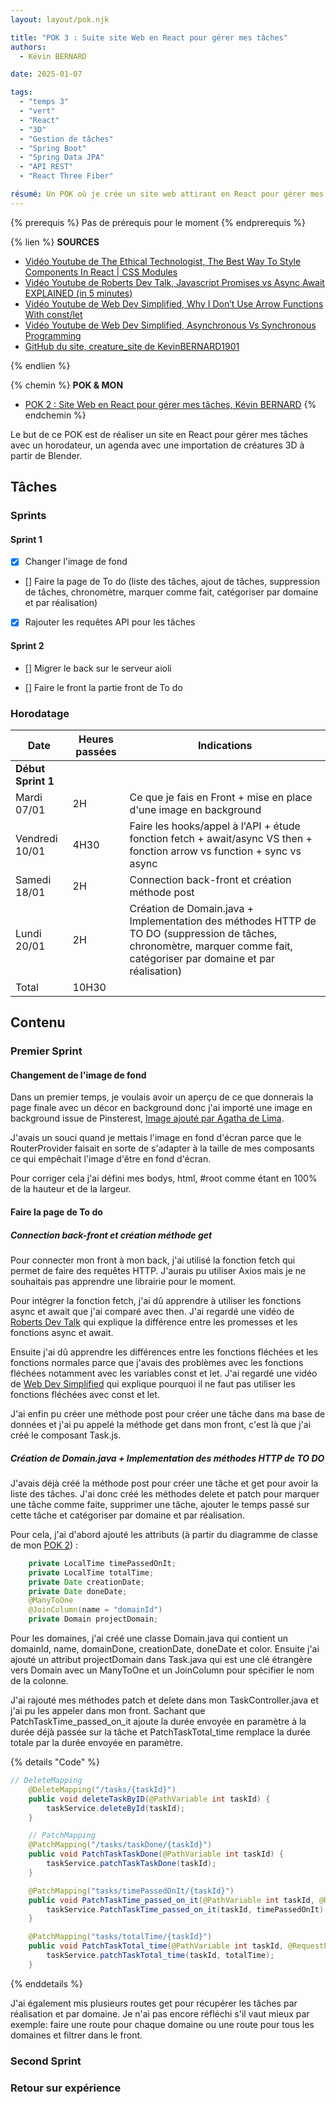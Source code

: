 ```yaml
---
layout: layout/pok.njk

title: "POK 3 : Suite site Web en React pour gérer mes tâches"
authors:
  - Kévin BERNARD

date: 2025-01-07

tags:
  - "temps 3"
  - "vert"
  - "React"
  - "3D"
  - "Gestion de tâches"
  - "Spring Boot"
  - "Spring Data JPA"
  - "API REST"
  - "React Three Fiber"

résumé: Un POK où je crée un site web attirant en React pour gérer mes tâches avec des animations 3D.
---
```


{% prerequis %}
Pas de prérequis pour le moment
{% endprerequis %}

{% lien %}
<b>SOURCES</b>
- [Vidéo Youtube de The Ethical Technologist, The Best Way To Style Components In React | CSS Modules](https://www.youtube.com/watch?v=i63WQrzrKag)
- [Vidéo Youtube de Roberts Dev Talk, Javascript Promises vs Async Await EXPLAINED (in 5 minutes)](https://www.youtube.com/watch?v=li7FzDHYZpc)
- [Vidéo Youtube de Web Dev Simplified, Why I Don’t Use Arrow Functions With const/let](https://www.youtube.com/watch?v=5iGGvJn8K1U)
- [Vidéo Youtube de Web Dev Simplified, Asynchronous Vs Synchronous Programming](https://www.youtube.com/watch?v=Kpn2ajSa92c)
- [GitHub du site, creature_site de KevinBERNARD1901](https://github.com/KevinBERNARD1901/creature_site)

{% endlien %}

{% chemin %}
<b> POK & MON </b>
- [POK 2 : Site Web en React pour gérer mes tâches, Kévin BERNARD](../temps-2/index.md/)
{% endchemin %}

Le but de ce POK est de réaliser un site en React pour gérer mes tâches avec un horodateur, un agenda avec une importation de créatures 3D à partir de Blender.

## Tâches

### Sprints

#### Sprint 1

- [x] Changer l'image de fond
- [] Faire la page de To do (liste des tâches, ajout de tâches, suppression de tâches, chronomètre, marquer comme fait, catégoriser par domaine et par réalisation)
- [x] Rajouter les requêtes API pour les tâches

#### Sprint 2

- [] Migrer le back sur le serveur aioli
<!-- Changer les get pour les tâches par réalisation et par domaine ou un seul get et filtrer dans le front-->
- [] Faire le front la partie front de To do

### Horodatage

| Date | Heures passées | Indications |
| -------- | -------- |-------- |
| **Début Sprint 1** |
| Mardi 07/01 | 2H | Ce que je fais en Front + mise en place d'une image en background |
| Vendredi 10/01 | 4H30 | Faire les hooks/appel à l'API + étude fonction fetch + await/async VS then + fonction arrow vs function + sync vs async |
| Samedi 18/01 | 2H | Connection back-front et création méthode post |
| Lundi 20/01 | 2H | Création de Domain.java + Implementation des méthodes HTTP de TO DO (suppression de tâches, chronomètre, marquer comme fait, catégoriser par domaine et par réalisation) |
| Total | 10H30 |

## Contenu

### Premier Sprint

#### Changement de l'image de fond

Dans un premier temps, je voulais avoir un aperçu de ce que donnerais la page finale avec un décor en background donc j'ai importé une image en background issue de Pinsterest, [Image ajouté par Agatha de Lima](https://fr.pinterest.com/pin/10977592835947395/).

J'avais un souci quand je mettais l'image en fond d'écran parce que le RouterProvider faisait en sorte de s'adapter à la taille de mes composants ce qui empêchait l'image d'être en fond d'écran.

Pour corriger cela j'ai défini mes bodys, html, #root comme étant en 100% de la hauteur et de la largeur.

#### Faire la page de To do

##### Connection back-front et création méthode get

Pour connecter mon front à mon back, j'ai utilisé la fonction fetch qui permet de faire des requêtes HTTP. J'aurais pu utiliser Axios mais je ne souhaitais pas apprendre une librairie pour le moment.

Pour intégrer la fonction fetch, j'ai dû apprendre à utiliser les fonctions async et await que j'ai comparé avec then. J'ai regardé une vidéo de [Roberts Dev Talk](https://www.youtube.com/watch?v=li7FzDHYZpc) qui explique la différence entre les promesses et les fonctions async et await.

Ensuite j'ai dû apprendre les différences entre les fonctions fléchées et les fonctions normales parce que j'avais des problèmes avec les fonctions fléchées notamment avec les variables const et let.
J'ai regardé une vidéo de [Web Dev Simplified](https://www.youtube.com/watch?v=5iGGvJn8K1U) qui explique pourquoi il ne faut pas utiliser les fonctions fléchées avec const et let.

J'ai enfin pu créer une méthode post pour créer une tâche dans ma base de données et j'ai pu appelé la méthode get dans mon front, c'est là que j'ai créé le composant Task.js.

##### Création de Domain.java + Implementation des méthodes HTTP de TO DO

J'avais déjà créé la méthode post pour créer une tâche et get pour avoir la liste des tâches.
J'ai donc créé les méthodes delete et patch pour marquer une tâche comme faite, supprimer une tâche, ajouter le temps passé sur cette tâche et catégoriser par domaine et par réalisation.

Pour cela, j'ai d'abord ajouté les attributs (à partir du diagramme de classe de mon [POK 2]()) :

```java
    private LocalTime timePassedOnIt;
    private LocalTime totalTime;
    private Date creationDate;
    private Date doneDate;
    @ManyToOne
    @JoinColumn(name = "domainId")
    private Domain projectDomain;
```

Pour les domaines, j'ai créé une classe Domain.java qui contient un domainId, name, domainDone, creationDate, doneDate et color. Ensuite j'ai ajouté un attribut projectDomain dans Task.java qui est une clé étrangère vers Domain avec un ManyToOne et un JoinColumn pour spécifier le nom de la colonne.

J'ai rajouté mes méthodes patch et delete dans mon TaskController.java et j'ai pu les appeler dans mon front. Sachant que PatchTaskTime_passed_on_it ajoute la durée envoyée en paramètre à la durée déjà passée sur la tâche et PatchTaskTotal_time remplace la durée totale par la durée envoyée en paramètre.

{% details "Code" %}

```java
// DeleteMapping
    @DeleteMapping("/tasks/{taskId}")
    public void deleteTaskByID(@PathVariable int taskId) {
        taskService.deleteById(taskId);
    }

    // PatchMapping
    @PatchMapping("/tasks/taskDone/{taskId}")
    public void PatchTaskTaskDone(@PathVariable int taskId) {
        taskService.patchTaskTaskDone(taskId);
    }

    @PatchMapping("tasks/timePassedOnIt/{taskId}")
    public void PatchTaskTime_passed_on_it(@PathVariable int taskId, @RequestParam LocalTime timePassedOnIt) {
        taskService.PatchTaskTime_passed_on_it(taskId, timePassedOnIt);
    }

    @PatchMapping("tasks/totalTime/{taskId}")
    public void PatchTaskTotal_time(@PathVariable int taskId, @RequestParam LocalTime totalTime) {
        taskService.patchTaskTotal_time(taskId, totalTime);
    }
```

{% enddetails %}

J'ai également mis plusieurs routes get pour récupérer les tâches par réalisation et par domaine. Je n'ai pas encore réfléchi s'il vaut mieux par exemple: faire une route pour chaque domaine ou une route pour tous les domaines et filtrer dans le front.

### Second Sprint

### Retour sur expérience